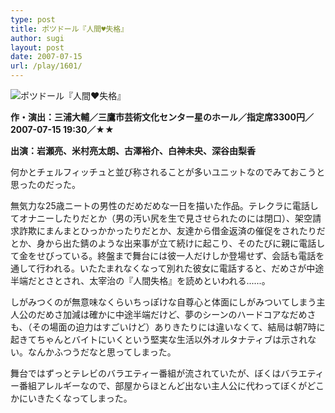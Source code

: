 ```yaml
---
type: post
title: ポツドール『人間♥失格』
author: sugi
layout: post
date: 2007-07-15
url: /play/1601/
---
```

<img src="/images/play/20070715.jpg" alt="ポツドール『人間♥失格』" class="alignleft" />

**作・演出：三浦大輔／三鷹市芸術文化センター星のホール／指定席3300円／2007-07-15 19:30／★★**

**出演：岩瀬亮、米村亮太朗、古澤裕介、白神未央、深谷由梨香**

何かとチェルフィッチュと並び称されることが多いユニットなのでみておこうと思ったのだった。

無気力な25歳ニートの男性のだめだめな一日を描いた作品。テレクラに電話してオナニーしたりだとか（男の汚い尻を生で見させられたのには閉口）、架空請求詐欺にまんまとひっかかったりだとか、友達から借金返済の催促をされたりだとか、身から出た錆のような出来事が立て続けに起こり、そのたびに親に電話して金をせびっている。終盤まで舞台には彼一人だけしか登場せず、会話も電話を通して行われる。いたたまれなくなって別れた彼女に電話すると、だめさが中途半端だとさとされ、太宰治の『人間失格』を読めといわれる......。

しがみつくのが無意味なくらいちっぽけな自尊心と体面にしがみついてしまう主人公のだめさ加減は確かに中途半端だけど、夢のシーンのハードコアなだめさも、（その場面の迫力はすごいけど）ありきたりには違いなくて、結局は朝7時に起きてちゃんとバイトにいくという堅実な生活以外オルタナティブは示されない。なんかふつうだなと思ってしまった。

舞台ではずっとテレビのバラエティー番組が流されていたが、ぼくはバラエティー番組アレルギーなので、部屋からほとんど出ない主人公に代わってぼくがどこかにいきたくなってしまった。
